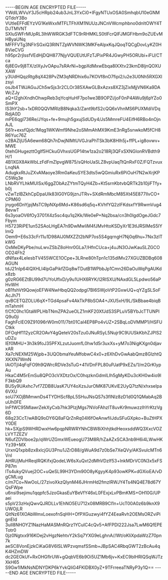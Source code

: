 -----BEGIN AGE ENCRYPTED FILE-----
YWdlLWVuY3J5cHRpb24ub3JnL3YxCi0+IFgyNTUxOSA0SmhqbU10eGNMQTdoY3Bo
VUtIeEFFdEYzVG1KeWxxMTFLTFhXM1NUUzJNCnVWcmphbno0dnltOWY4TDJTMVNT
SXluSWFrMUpRL3lhWWRGK3dFTC9rRHMKLS0tIFcrQlFJMGFHbm9oZUEvMHByaUNq
MFFFVTg3NFlrSGxiQ3RINTZpWVNWK3MKFeAlpxKqJQoqTQCgDovLyKZ0H8VieCVG
h95pr2rjlssfVEdHjDQH877NjyVQUEUtUFzTJPixPR4JGwyPH5ORUbi+iFU/CTca
6j8EGv9j8TX/zIXyJvOApu7sRArNi+bgpXdMxwEbqa8lXXtv23kmD8ljnQOXUXAW
y3UdHQqzRtg8qX428PvZM3qNRDhix6u7KOVf8nO7fipi2/u2e3U0Nh5RXGXlzsyi
osJb4TWJAGuJCh5wSjs3r2CLOr385XAwGLBxAzxs8XZ3jZixMjjVN6Ka9DAWcZJy
aQ+I2ghiXndhOhwpReb3qYcqHuHF7po1we3B9OPZi/joF0nP4AWu9j6pYZo0SmPX
IS3hY2sb+1xDR0QQVMRlzB8Nqka3/Zant9bfS2cQQ6xVhnMS6PUXMdiVDqRdjA0D
mPE6qgl736Re/JYqs+fe+9mujh5gxujSdUDy4/Js5MmreFU4EifH6RBo4nOjnAJL
S61r+exsfQjdc1Mqg1WKWmf9Nhe2oSMmAhMX9KmE3nRg5snwkoM5fCH8R6Yuc76Z
o2BAZljU5A6ewn68Qh7nDwjNIMtUVGJraPhTSk3bK8Hlh5j+ffPL+ig8ovwv+MWE
0tehGHugezttOglf5HCkuGVhxsUGP14tw1za2o218Rj3QFxSXNGlonRVBdth9H/1
4B1XGX8AkWbLzFdFmZlpvgW875/sQHoUaSLZ8vpUaqTtQnRxF0Z/FQTzvuxLnqNA
AdugkxRtJuZXvAMaoye3Rm0aKeuSYE3dts5wQGmiuRx6PiOuH7N2wXrjKPC5Wq3e
LNbRVYLhkMUISx/6ggZObAzZYtmTQyH4Zb+Kt5srnKbtvbQRTk2b10jiFTfy+b0j
vZwTzIBZkhCpDpaUIk83lG0YG9jznJTRv+SXdRmMbcM85Xt45E877IlvCO+CPM60
jnygo6DnYjpjMsTC9pNXp6Md+K86sd6q5q+KVhfYQ2zlFKdsxfY9RwmVug48evwT
6s3yoaOV6fOy3701X4z5sc4qu1q2Kk/We0eP+Nq2bsa/cn3h0lgdOgeJGdc7Fbym
H5723RiPE1un52SAoLHgEA7n9DwMwliM4fJMvHtoKSDyXr1E3tIJRSIMeS5IYlmQ
Oem9+E6s33cFr11u1D98AlJ0MXZZt2bNP7os5S4gqrngH7Nj0q6hu+7Nx3zITkWG
OxMeDKyPbe/nuLwvZSbZ8oHnr0GLa7/HfnCUca+j4uJN3OJwKauSLZGCOOD24Fh2
dNlfax4LeIesbTV455WCE1OCpe+3LRne80hTpn1c135dIMv27XGUZBDBq608AGUN
tdJ21nIp64IQXHLI4IpGaPikfZGq8wTDutB1WPbbJp1Cmn26DaOuWqPgAUKdx8zb
g0zRG6EZtBU99d7UYoUflxD/y9u1UHX6RYK/I2RISXU/NAxdGL5Lpdwo56aPHvWH
oB1fshVt9QowjoEFW4NwHbqQQ2odpgl7BI6SWjoVtP2GxwUQ+qYZgSLSoFAcJh71
qvBCETQZOLU6qX+TGd4psaFv4AkTkP8bSOA4+JXU5xH/9L/SkBbae4biqBmTahmH
f/CfC0hc1GtaWPLHbTNmZPA2ueOLZ1mKF20XfJdS3SPLuV5BYbJcTTUNPlQ9u0ji
FaghFclEO9Z91096rW0m011/7bt01CaI4EP8Po4vUZ+2SBqLoDVMMP1/HSFUCtkk
DFOqHf112yzCR2OAvY4gQeteV20sTzu0JNuRSyL5Nujr9C9UUSkKbhZJPlS2uDZu
lEf0MHU+3h3k9foJ35PFXLzutJuomfL0hw1d5r3uxXs+yM7o3NigKXgn0djavxAR
Xa7cNEXM25Wjpb+3UQObmaYeuMfobwC4x0+z6XhDvGwAabQmz8GlzhtQXKXN7WmN
lAiOTjI4qFqFO9h9QWrcRDVe3sTuG+41VDnFPL80uPJatP9xEZs/1/m2GrKIypAu
HkaC4M5rEmSu8QPO3cVXDtzOx/C0hqzknGdmILIh5gMyKDu3cKH0w4io9lF3kbQ9
BUSy9UAxhc7vf7ZDB8UasK7UY4oXzsJurOMK87UKvlE2UyQ7tzN/xhxseIpa6VXU
soU7XOjBMmwnDs4TYDHScf8pL5SHuJNsQS7s3fINIz8zD1d0Q1QMabAq2BuUh0FE
InFfWC95MIawrZekXyCxb7hk3PIzjMgs7NVoFAhzIT8uvKr9muwzzIhYrKtzVg6D
68q23CcT/wABQ9oDY6Q8aFQrZnRq04I6fOeAnwfiIJduSFuGXpko+BuZtHPXY0DE
hk+SXjpS9WHRDwxHw6pqpNRWRYNhCBW8iXhhjtkdHeoxsddWQ3XxcVOZLVYTZEZV
N6ufZDVlboe2p/qWrUZGmxWEueogU73M8R/hZaAZxSCA3nb9H6i4LWwHKYz39+MX
UrxnQ1xpb8zx8xlcjGU3Pnu1JZrD88/gWuA9d7z0bSe7XeQVy/AKSvulcMTn6Vnl
AHRUjMuHReqlRQKifxjQodeLW6sXuQxt2dMhVDzIf53+lnkMDrVC0N3x5xFSP87m
lTs4ukyQVuej2OC+uQeSL99H3YDm90O8yKgyyK4p93owKPK+dGXioEA/vDgCMLug
c/m7Co+NwOoL/27zivoXkzQlynM46JHrmHd2fmzIRWJY4Ts4NQ4E78d67YQsFWpe
u6nsi9sejimu1qqpfc5JzoGkasEuYBeVfY46xL0FExjxLvPBmKMS+OH10G/UPaei
s5pV23zHxjQwvQJRDLLv1EhNO5EU712x08MRB9Cl1n+UcT00A0z6b9knX9UWOjLR
QitNz61XOAbWmxLoexofnSqHH+OfPXGuzwyi4fYZ4EeaRvh2OEMsORZviPignEId
3ulI8NHOYZ1NazHaMASMnRQrz1YCuIC4cQv5+AfFPDI222Jsa7LwM6QfEPETotr0
0jz0Ngtxx916KOej2vHgzNehtvY2kSq7YXG9eLghnA//Wt/oKliXpdaWzZ70pn7k
aeSC8VonEjzkCiKaG8V6lSLWPzvqmsfSSmb+JBpSAC4RbqGWT2zBcAu4qK4HZmDW
dc2GEOkUf+RxOHGflrUW+gQqbVE6b9Oi5UZ1Mb6jv+KxEC9bIHRIQSqWJTzXkH65
S9Gw1IMkNsNDNYDKP6kYvkQIiG4FKlDBX0yZ+9TFrreeaTNRyP3y1Q==
-----END AGE ENCRYPTED FILE-----
